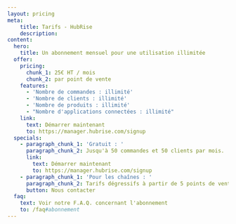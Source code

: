 ```yaml
---
layout: pricing
meta:
    title: Tarifs - HubRise 
    description:
content:
  hero:
    title: Un abonnement mensuel pour une utilisation illimitée
  offer:
    pricing:
      chunk_1: 25€ HT / mois
      chunk_2: par point de vente
    features:
      - 'Nombre de commandes : illimité'
      - 'Nombre de clients : illimité'
      - 'Nombre de produits : illimité'
      - "Nombre d'applications connectées : illimité"
    link:
      text: Démarrer maintenant
      to: https://manager.hubrise.com/signup
  specials:
    - paragraph_chunk_1: 'Gratuit : '
      paragraph_chunk_2: Jusqu'à 50 commandes et 50 clients par mois.
      link:
        text: Démarrer maintenant
        to: https://manager.hubrise.com/signup
    - paragraph_chunk_1: 'Pour les chaînes : '
      paragraph_chunk_2: Tarifs dégressifs à partir de 5 points de vente.
      button: Nous contacter
  faq:
    text: Voir notre F.A.Q. concernant l'abonnement
    to: /faq#abonnement
---
```

